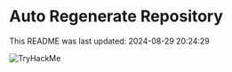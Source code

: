 # Auto Regenerate Repository

This README was last updated: 2024-08-29 20:24:29

 ![TryHackMe](https://tryhackme.com/badge/533634)